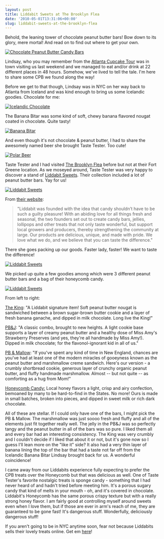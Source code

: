 ```yaml
---
layout: post
title: Liddabit Sweets at The Brooklyn Flea
date: '2010-05-01T13:31:06+00:00'
slug: liddabit-sweets-at-the-brooklyn-flea
---
```

Behold, the leaning tower of chocolate peanut butter bars! Bow down to its glory, mere mortal! And read on to find out where to get your own.

<a href="http://www.flickr.com/photos/kstar810/4551364560/in/set-72157623928498026"><img src="http://farm5.static.flickr.com/4053/4551364560_72c10bd767.jpg" alt="Chocolate Peanut Butter Candy Bars" /></a>

Lindsay, who you may remember from the <a href="http://www.cpbgallery.com/2008/11/08/atlanta-cupcake-tour-part-7-of-7-conclusion/">Atlanta Cupcake Tour</a> was in town visiting us last weekend and we managed to eat and/or drink at 22 different places in 48 hours. Somehow, we've lived to tell the tale. I'm here to share some CPB we found along the way!

Before we get to that though, Lindsay was in NYC on her way back to Atlanta from Iceland and was kind enough to bring us some Icelandic goodies. Chocolate for me:

<a href="http://www.flickr.com/photos/kstar810/4551361036/in/set-72157623928498026/"><img src="http://farm5.static.flickr.com/4059/4551361036_c768a2c3db.jpg" alt="Icelandic Chocolate" /></a>

The Banana Bitar was some kind of soft, chewy banana flavored nougat coated in chocolate. Quite tasty! 

<a href="http://www.flickr.com/photos/kstar810/4550723791/in/set-72157623928498026"><img src="http://farm5.static.flickr.com/4019/4550723791_b8b969fe98.jpg" alt="Banana Bitar" /></a>

And even though it's not chocolate & peanut butter, I had to share the awesomely named beer she brought Taste Tester. Too cute!

<a href="http://www.flickr.com/photos/kstar810/4550725579/in/set-72157623928498026"><img src="http://farm5.static.flickr.com/4061/4550725579_9e13850cd3.jpg" alt="Polar Beer" /></a>

Taste Tester and I had visited <a href="http://www.brooklynflea.com/">The Brooklyn Flea</a> before but not at their Fort Greene location. As we moseyed around, Taste Tester was very happy to discover a stand of <a href="http://www.liddabitsweets.com/">Liddabit Sweets</a>. Their collection included a lot of peanut butter bars. Yay for us!

<a href="http://www.flickr.com/photos/kstar810/4550729337/"><img src="http://farm5.static.flickr.com/4019/4550729337_5c3fe25859.jpg" alt="Liddabit Sweets" /></a>

From <a href="http://www.liddabitsweets.com/">their website</a>: 

<blockquote>"Liddabit was founded with the idea that candy shouldn’t have to be such a guilty pleasure! With an abiding love for all things fresh and seasonal, the two founders set out to create candy bars, jellies, lollipops and other treats that not only taste wonderful, but support local growers and producers, thereby strengthening the community at large. Our products are delicious, unique, and made with pride. We love what we do, and we believe that you can taste the difference."
</blockquote>


There she goes packing up our goods. Faster lady, faster! We want to taste the difference!

<a href="http://www.flickr.com/photos/kstar810/4550730223/"><img src="http://farm5.static.flickr.com/4003/4550730223_01642e180a.jpg" alt="Liddabit Sweets" /></a>

We picked up quite a few goodies among which were 3 different peanut butter bars and a bag of their honeycomb candy.

<a href="http://www.flickr.com/photos/kstar810/4550727867/"><img src="http://farm5.static.flickr.com/4002/4550727867_bd05148d99.jpg" alt="Liddabit Sweets" /></a>

From left to right:

<a href="http://www.liddabitsweets.com/shop/index.php/candy-bars/the-king.html">The King</a>: "A Liddabit signature item! Soft peanut butter nougat is sandwiched between a brown sugar-brown butter cookie and a layer of fresh banana ganache, and dipped in milk chocolate. Long live the King!"

<a href="http://www.liddabitsweets.com/shop/index.php/candy-bars/pbj.html">PB&J</a>: "A classic combo, brought to new heights.  A light cookie base supports a layer of creamy peanut butter and a healthy dose of Miss Amy's Strawberry Preserves (and yes, they're all handmade by Miss Amy!). Dipped in milk chocolate; for the flavonol-ignorant kid in all of us."

<a href="http://www.liddabitsweets.com/shop/index.php/candy-bars/pb-and-mallow-bar.html">PB & Mallow</a>: "If you've spent any kind of time in New England, chances are you've had at least one of the modern miracles of gooeyness known as the peanut butter and marshmallow creme sandwich. Here's our version - a crumbly shortbread cookie, generous layer of crunchy organic peanut butter, and fluffy handmade marshmallow. Almost -- but not quite -- as comforting as a hug from Mom!"

<a href="http://www.liddabitsweets.com/shop/index.php/honeycomb/honeycomb-candy.html">Honeycomb Candy:</a> Local honey flavors a light, crisp and airy confection, bemoaned by many to be hard-to-find in the States. No more! Ours is made in small batches, broken into pieces, and dipped in sweet milk or rich dark chocolate.

All of these are stellar. If I could only have one of the bars, I might pick the PB & Mallow. The marshmallow was just soooo fresh and fluffy and all of the elements just fit together really well. The jelly in the PB&J was so perfectly tangy and the peanut butter in all of the bars was so pure. I liked them all and every bar had an interesting consistency. The King was very crumbly and I couldn't decide if I liked that about it or not, but it's gone now so I guess I'll lean more on the "like it" side? It also had a very thin layer of banana lining the top of the bar that had a taste not far off from the Icelandic Banana Bitar Lindsay brought back for us. A wonderful coincidence!

I came away from our Liddabits experience fully expecting to prefer the CPB treats over the Honeycomb but that was delicious as well. One of Taste Tester's favorite nostalgic treats is sponge candy - something that I had never heard of and hadn't tried before meeting him. It's a porous sugary candy that kind of melts in your mouth - oh, and it's covered in chocolate. Liddabit's Honeycomb has the same porous crispy texture but with a really strong honey flavor. I am fairly good at controlling myself around sweets even when I love them, but if those are ever in arm's reach of me, they are guaranteed to be gone fast! It's dangerous stuff. Wonderfully, deliciously dangerous stuff!

If you aren't going to be in NYC anytime soon, fear not because Liddabits sells their lovely treats online. Get em <a href="http://liddabitsweets.com/shop/">here</a>!
